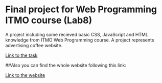 # Final project for Web Programming ITMO course (Lab8)

A project including some recieved basic CSS, JavaScript and HTML knowledge from ITMO Web Programming course. A project represents advertising coffee website.

[Link to the task](https://github.com/AnastasiaSperanskaya/AnastasiaSperanskaya.github.io/blob/main/task/projectTask.pdf) <br />

##Also you can find the whole website following this link:

[Link to the website](https://AnastasiaSperanskaya.github.io) <br />